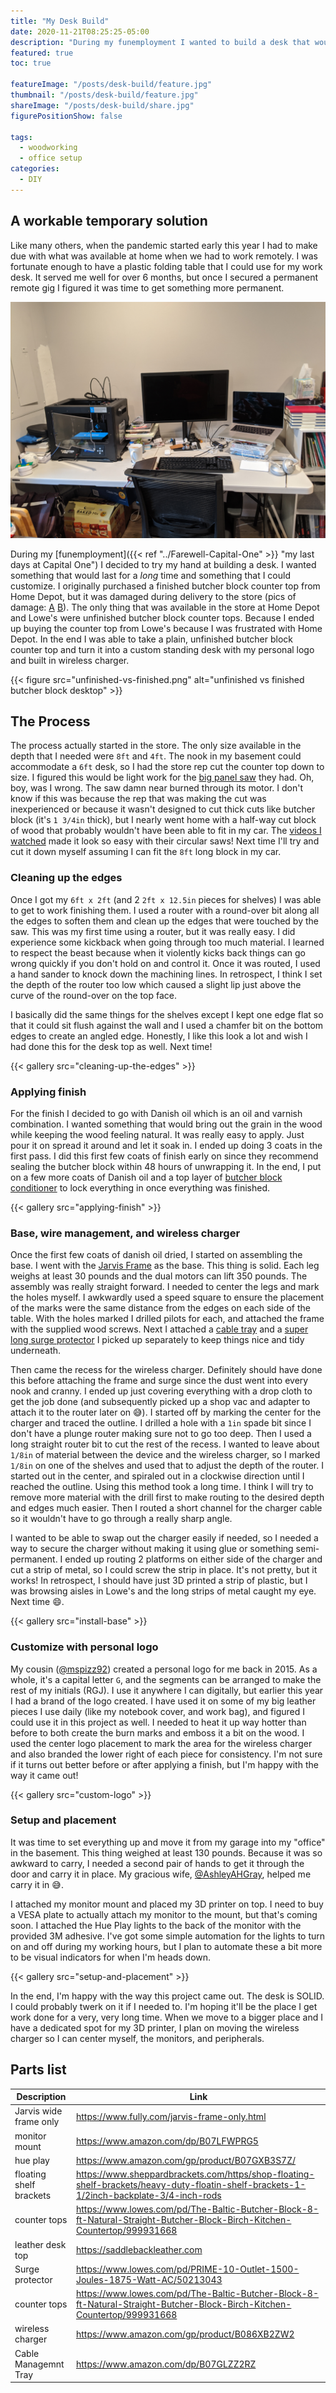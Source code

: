 ```yaml
---
title: "My Desk Build"
date: 2020-11-21T08:25:25-05:00
description: "During my funemployment I wanted to build a desk that would last for a long time. I took a plain, unfinished butcher block counter top and turned it into a custom standing desk with my personal logo and built in wireless charger."
featured: true
toc: true

featureImage: "/posts/desk-build/feature.jpg"
thumbnail: "/posts/desk-build/feature.jpg"
shareImage: "/posts/desk-build/share.jpg"
figurePositionShow: false

tags:
  - woodworking
  - office setup
categories:
  - DIY
---
```


## A workable temporary solution

Like many others, when the pandemic started early this year I had to make due with what was available at home when we
had to work remotely. I was fortunate enough to have a plastic folding table that I could use for my work desk. It served
me well for over 6 months, but once I secured a permanent remote gig I figured it was time to get something more permanent.

![Quarantine desk using a folding table](./original-desk.jpg)

During my [funemployment]({{< ref "../Farewell-Capital-One" >}} "my last days at Capital One") I decided to try my hand
at building a desk. I wanted something that would last for a _long_ time and something that I could customize. I originally
purchased a finished butcher block counter top from Home Depot, but it was damaged during delivery to the store
(pics of damage: [A](./damaged-1.jpg) [B](./damaged-2.jpg)). The only thing that was available in the store at Home Depot
and Lowe's were unfinished butcher block counter tops. Because I ended up buying the counter top from Lowe's because I was
frustrated with Home Depot. In the end I was able to take a plain, unfinished butcher block counter top and turn it into
a custom standing desk with my personal logo and built in wireless charger.

{{< figure src="unfinished-vs-finished.png" alt="unfinished vs finished butcher block desktop" >}}

## The Process

The process actually started in the store. The only size available in the depth that I needed were `8ft` and `4ft`. The
nook in my basement could accommodate a `6ft` desk, so I had the store rep cut the counter top down to size. I figured
this would be light work for the [big panel saw](https://www.lowes.com/pl/Panel-saws-Saws-Power-tools-Tools/878407644) they
had. Oh, boy, was I wrong. The saw damn near burned through its motor. I don't know if this was because the rep that was
making the cut was inexperienced or because it wasn't designed to cut thick cuts like butcher block (it's `1 3/4in` thick),
but I nearly went home with a half-way cut block of wood that probably wouldn't have been able to fit in my car. The
[videos I watched](https://www.youtube.com/results?search_query=cut+butcher+block+countertop) made it look so easy with their
circular saws! Next time I'll try and cut it down myself assuming I can fit the `8ft` long block in my car.

### Cleaning up the edges

Once I got my `6ft x 2ft` (and 2 `2ft x 12.5in` pieces for shelves) I was able to get to work finishing them. I used a
router with a round-over bit along all the edges to soften them and clean up the edges that were touched by the saw.
This was my first time using a router, but it was really easy. I did experience some kickback when going through too much
material. I learned to respect the beast because when it violently kicks back things can go wrong quickly if you don't
hold on and control it. Once it was routed, I used a hand sander to knock down the machining lines. In retrospect, I think
I set the depth of the router too low which caused a slight lip just above the curve of the round-over on the top face.

I basically did the same things for the shelves except I kept one edge flat so that it could sit flush against the wall
and I used a chamfer bit on the bottom edges to create an angled edge. Honestly, I like this look a lot and wish I had
done this for the desk top as well. Next time!

{{< gallery src="cleaning-up-the-edges" >}}

### Applying finish

For the finish I decided to go with Danish oil which is an oil and varnish combination. I wanted something that would
bring out the grain in the wood while keeping the wood feeling natural. It was really easy to apply. Just pour it on
spread it around and let it soak in. I ended up doing 3 coats in the first pass. I did this first few coats of finish
early on since they recommend sealing the butcher block within 48 hours of unwrapping it. In the end, I put on a few more
coats of Danish oil and a top layer of [butcher block conditioner](https://www.lowes.com/pd/Howard-Butcher-Block-Conditioner-Clear-Butcher-Block-Oil-Actual-Net-Contents-12-oz/999918606)
to lock everything in once everything was finished.

{{< gallery src="applying-finish" >}}

### Base, wire management, and wireless charger

Once the first few coats of danish oil dried, I started on assembling the base. I went with the [Jarvis Frame](https://www.fully.com/jarvis-frame-only.html)
as the base. This thing is solid. Each leg weighs at least 30 pounds and the dual motors can lift 350 pounds. The assembly
was really straight forward. I needed to center the legs and mark the holes myself. I awkwardly used a speed square to ensure
the placement of the marks were the same distance from the edges on each side of the table. With the holes marked I drilled
pilots for each, and attached the frame with the supplied wood screws.  Next I attached a [cable tray](https://www.amazon.com/dp/B07GLZZ2RZ) and a [super long surge protector](https://www.lowes.com/pd/PRIME-10-Outlet-1500-Joules-1875-Watt-AC/50213043)
I picked up separately to keep things nice and tidy underneath.

Then came the recess for the wireless charger. Definitely should have done this before attaching the frame and surge since
the dust went into every nook and cranny. I ended up just covering everything with a drop cloth to get the job done (and
subsequently picked up a shop vac and adapter to attach it to the router later on :sweat_smile:). I started off by marking
the center for the charger and traced the outline. I drilled a hole with a `1in` spade bit since I don't have a plunge
router making sure not to go too deep. Then I used a long straight router bit to cut the rest of the recess. I wanted to
leave about `1/8in` of material between the device and the wireless charger, so I marked `1/8in` on one of the shelves
and used that to adjust the depth of the router. I started out in the center, and spiraled out in a clockwise direction
until I reached the outline. Using this method took a long time. I think I will try to remove more material with the drill
first to make routing to the desired depth and edges much easier. Then I routed a short channel for the charger cable so
it wouldn't have to go through a really sharp angle.

I wanted to be able to swap out the charger easily if needed, so I needed a way to secure the charger without making it
using glue or something semi-permanent. I ended up routing 2 platforms on either side of the charger and cut a strip of
metal, so I could screw the strip in place. It's not pretty, but it works! In retrospect, I should have just 3D printed
a strip of plastic, but I was browsing aisles in Lowe's and the long strips of metal caught my eye. Next time :smile:.

{{< gallery src="install-base" >}}

### Customize with personal logo

My cousin ([@mspizz92](https://twitter.com/mspizz92)) created a personal logo for me back in 2015. As a whole, it's a
capital letter `G`, and the segments can be arranged to make the rest of my initials (RGJ). I use it anywhere I can digitally,
but earlier this year I had a brand of the logo created. I have used it on some of my big leather pieces I use daily
(like my notebook cover, and work bag), and figured I could use it in this project as well. I needed to heat it up way
hotter than before to both create the burn marks and emboss it a bit on the wood. I used the center logo placement to mark the
area for the wireless charger and also branded the lower right of each piece for consistency. I'm not sure if it turns out better
before or after applying a finish, but I'm happy with the way it came out!

{{< gallery src="custom-logo" >}}

### Setup and placement

It was time to set everything up and move it from my garage into my "office" in the basement. This thing weighed at least
130 pounds. Because it was so awkward to carry, I needed a second pair of hands to get it through the door and carry it
in place. My gracious wife, [@AshleyAHGray](https://twitter.com/AshleyAHGray), helped me carry it in :sweat_smile:.

I attached my monitor mount and placed my 3D printer on top. I need to buy a VESA plate to actually attach my monitor to
the mount, but that's coming soon. I attached the Hue Play lights to the back of the monitor with the provided 3M adhesive.
I've got some simple automation for the lights to turn on and off during my working hours, but I plan to automate these
a bit more to be visual indicators for when I'm heads down.

{{< gallery src="setup-and-placement" >}}

In the end, I'm happy with the way this project came out. The desk is SOLID. I could probably twerk on it if I
needed to. I'm hoping it'll be the place I get work done for a very, very long time. When we move to a bigger place and
I have a dedicated spot for my 3D printer, I plan on moving the wireless charger so I can center myself, the monitors,
and peripherals.

## Parts list

| Description             | Link                                                                                                                     |
| -----------             | --------                                                                                                                 |
| Jarvis wide frame only  | https://www.fully.com/jarvis-frame-only.html                                                                             |
| monitor mount           | https://www.amazon.com/dp/B07LFWPRG5                                                                                     |
| hue play                | https://www.amazon.com/gp/product/B07GXB3S7Z/                                                                            |
| floating shelf brackets | https://www.sheppardbrackets.com/https/shop-floating-shelf-brackets/heavy-duty-floatin-shelf-brackets-1-1/2inch-backplate-3/4-inch-rods |
| counter tops            | https://www.lowes.com/pd/The-Baltic-Butcher-Block-8-ft-Natural-Straight-Butcher-Block-Birch-Kitchen-Countertop/999931668 |
| leather desk top        | https://saddlebackleather.com                                                                                            |
| Surge protector         | https://www.lowes.com/pd/PRIME-10-Outlet-1500-Joules-1875-Watt-AC/50213043                                               |
| counter tops            | https://www.lowes.com/pd/The-Baltic-Butcher-Block-8-ft-Natural-Straight-Butcher-Block-Birch-Kitchen-Countertop/999931668 |
| wireless charger        | https://www.amazon.com/gp/product/B086XB2ZW2                                                                             |
| Cable Managemnt Tray    | https://www.amazon.com/dp/B07GLZZ2RZ                                                                                     |
